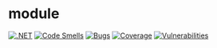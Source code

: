 # module

[![.NET](https://github.com/vantm/base/actions/workflows/dotnet.yml/badge.svg?branch=master)](https://github.com/vantm/base/actions/workflows/dotnet.yml) [![Code Smells](https://sonarcloud.io/api/project_badges/measure?project=vantm_base&metric=code_smells)](https://sonarcloud.io/summary/new_code?id=vantm_base) [![Bugs](https://sonarcloud.io/api/project_badges/measure?project=vantm_base&metric=bugs)](https://sonarcloud.io/summary/new_code?id=vantm_base) [![Coverage](https://sonarcloud.io/api/project_badges/measure?project=vantm_base&metric=coverage)](https://sonarcloud.io/summary/new_code?id=vantm_base) [![Vulnerabilities](https://sonarcloud.io/api/project_badges/measure?project=vantm_base&metric=vulnerabilities)](https://sonarcloud.io/summary/new_code?id=vantm_base)
